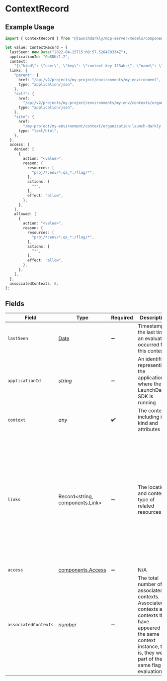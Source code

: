 # ContextRecord

## Example Usage

```typescript
import { ContextRecord } from "@launchdarkly/mcp-server/models/components";

let value: ContextRecord = {
  lastSeen: new Date("2022-04-15T15:00:57.526470334Z"),
  applicationId: "GoSDK/1.2",
  context:
    "{\"kind\": \"user\", \"key\": \"context-key-123abc\", \"name\": \"Sandy Smith\", \"email\": \"sandy@example.com\"}",
  links: {
    "parent": {
      href: "/api/v2/projects/my-project/environments/my-environment",
      type: "application/json",
    },
    "self": {
      href:
        "/api/v2/projects/my-project/environments/my-env/contexts/organization:launch-darkly:user:henry?filter=applicationId:\"GoSDK/1.2\"",
      type: "application/json",
    },
    "site": {
      href:
        "/my-project/my-environment/context/organization:launch-darkly:user:henry",
      type: "text/html",
    },
  },
  access: {
    denied: [
      {
        action: "<value>",
        reason: {
          resources: [
            "proj/*:env/*;qa_*:/flag/*",
          ],
          actions: [
            "*",
          ],
          effect: "allow",
        },
      },
    ],
    allowed: [
      {
        action: "<value>",
        reason: {
          resources: [
            "proj/*:env/*;qa_*:/flag/*",
          ],
          actions: [
            "*",
          ],
          effect: "allow",
        },
      },
    ],
  },
  associatedContexts: 0,
};
```

## Fields

| Field                                                                                                                                                                                                                                                                                                                                                                                                                     | Type                                                                                                                                                                                                                                                                                                                                                                                                                      | Required                                                                                                                                                                                                                                                                                                                                                                                                                  | Description                                                                                                                                                                                                                                                                                                                                                                                                               | Example                                                                                                                                                                                                                                                                                                                                                                                                                   |
| ------------------------------------------------------------------------------------------------------------------------------------------------------------------------------------------------------------------------------------------------------------------------------------------------------------------------------------------------------------------------------------------------------------------------- | ------------------------------------------------------------------------------------------------------------------------------------------------------------------------------------------------------------------------------------------------------------------------------------------------------------------------------------------------------------------------------------------------------------------------- | ------------------------------------------------------------------------------------------------------------------------------------------------------------------------------------------------------------------------------------------------------------------------------------------------------------------------------------------------------------------------------------------------------------------------- | ------------------------------------------------------------------------------------------------------------------------------------------------------------------------------------------------------------------------------------------------------------------------------------------------------------------------------------------------------------------------------------------------------------------------- | ------------------------------------------------------------------------------------------------------------------------------------------------------------------------------------------------------------------------------------------------------------------------------------------------------------------------------------------------------------------------------------------------------------------------- |
| `lastSeen`                                                                                                                                                                                                                                                                                                                                                                                                                | [Date](https://developer.mozilla.org/en-US/docs/Web/JavaScript/Reference/Global_Objects/Date)                                                                                                                                                                                                                                                                                                                             | :heavy_minus_sign:                                                                                                                                                                                                                                                                                                                                                                                                        | Timestamp of the last time an evaluation occurred for this context                                                                                                                                                                                                                                                                                                                                                        | 2022-04-15T15:00:57.526470334Z                                                                                                                                                                                                                                                                                                                                                                                            |
| `applicationId`                                                                                                                                                                                                                                                                                                                                                                                                           | *string*                                                                                                                                                                                                                                                                                                                                                                                                                  | :heavy_minus_sign:                                                                                                                                                                                                                                                                                                                                                                                                        | An identifier representing the application where the LaunchDarkly SDK is running                                                                                                                                                                                                                                                                                                                                          | GoSDK/1.2                                                                                                                                                                                                                                                                                                                                                                                                                 |
| `context`                                                                                                                                                                                                                                                                                                                                                                                                                 | *any*                                                                                                                                                                                                                                                                                                                                                                                                                     | :heavy_check_mark:                                                                                                                                                                                                                                                                                                                                                                                                        | The context, including its kind and attributes                                                                                                                                                                                                                                                                                                                                                                            | {"kind": "user", "key": "context-key-123abc", "name": "Sandy Smith", "email": "sandy@example.com"}                                                                                                                                                                                                                                                                                                                        |
| `links`                                                                                                                                                                                                                                                                                                                                                                                                                   | Record<string, [components.Link](../../models/components/link.md)>                                                                                                                                                                                                                                                                                                                                                        | :heavy_minus_sign:                                                                                                                                                                                                                                                                                                                                                                                                        | The location and content type of related resources                                                                                                                                                                                                                                                                                                                                                                        | {<br/>"parent": {<br/>"href": "/api/v2/projects/my-project/environments/my-environment",<br/>"type": "application/json"<br/>},<br/>"self": {<br/>"href": "/api/v2/projects/my-project/environments/my-env/contexts/organization:launch-darkly:user:henry?filter=applicationId:\"GoSDK/1.2\"",<br/>"type": "application/json"<br/>},<br/>"site": {<br/>"href": "/my-project/my-environment/context/organization:launch-darkly:user:henry",<br/>"type": "text/html"<br/>}<br/>} |
| `access`                                                                                                                                                                                                                                                                                                                                                                                                                  | [components.Access](../../models/components/access.md)                                                                                                                                                                                                                                                                                                                                                                    | :heavy_minus_sign:                                                                                                                                                                                                                                                                                                                                                                                                        | N/A                                                                                                                                                                                                                                                                                                                                                                                                                       |                                                                                                                                                                                                                                                                                                                                                                                                                           |
| `associatedContexts`                                                                                                                                                                                                                                                                                                                                                                                                      | *number*                                                                                                                                                                                                                                                                                                                                                                                                                  | :heavy_minus_sign:                                                                                                                                                                                                                                                                                                                                                                                                        | The total number of associated contexts. Associated contexts are contexts that have appeared in the same context instance, that is, they were part of the same flag evaluation.                                                                                                                                                                                                                                           | 0                                                                                                                                                                                                                                                                                                                                                                                                                         |